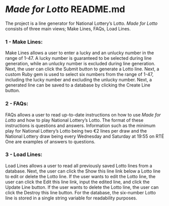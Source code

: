 # _Made for Lotto_ README.md
The project is a line generator for National Lottery’s Lotto. _Made for Lotto_ consists of three main views; Make Lines, FAQs, Load Lines.

### 1 - Make Lines:
Make Lines allows a user to enter a lucky and an unlucky number in the range of 1-47. A lucky number is guaranteed to be selected during line generation, while an unlucky number is excluded during line generation. Next, the user can click the Submit button to generate a Lotto line. Next, a custom Ruby gem is used to select six numbers from the range of 1-47, including the lucky number and excluding the unlucky number. Next, a generated line can be saved to a database by clicking the Create Line button.

### 2 - FAQs:
FAQs allows a user to read up-to-date instructions on how to use _Made for Lotto_ and how to play National Lottery’s Lotto. The format of these instructions is questions and answers. Information such as the minimum play for National Lottery’s Lotto being two €2 lines per draw and the National Lottery draw being every Wednesday and Saturday at 19:55 on RTÉ One are examples of answers to questions.

### 3 - Load Lines:
Load Lines allows a user to read all previously saved Lotto lines from a database. Next, the user can click the Show this line link below a Lotto line to edit or delete the Lotto line. If the user wants to edit the Lotto line, the user can click the Edit this line link, input the edited line, and click the Update Line button. If the user wants to delete the Lotto line, the user can click the Destroy this line button. For the database, the six-number Lotto line is stored in a single string variable for readability purposes.


